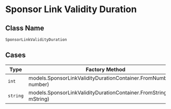 
# Sponsor Link Validity Duration

## Class Name

`SponsorLinkValidityDuration`

## Cases

| Type | Factory Method |
|  --- | --- |
| `int` | models.SponsorLinkValidityDurationContainer.FromNumber(int number) |
| `string` | models.SponsorLinkValidityDurationContainer.FromString(string mString) |

